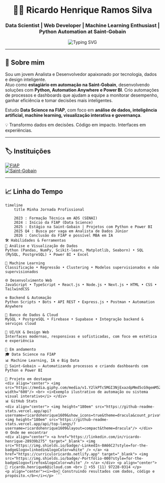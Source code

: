 <h1 align="center">👨‍💻 Ricardo Henrique Ramos Silva</h1>
<h3 align="center">Data Scientist | Web Developer | Machine Learning Enthusiast | Python Automation at Saint-Gobain</h3>

<div align="center">
  <img src="https://readme-typing-svg.herokuapp.com?font=Fira+Code&size=22&pause=1000&center=true&vCenter=true&width=435&lines=Construindo+soluções+com+dados+e+código;Automatizando+processos+com+Python+e+Power+BI;Buscando+resultados+com+propósito+e+precisão" alt="Typing SVG" />
</div>

---

## 🧠 Sobre mim

Sou um jovem Analista e Desenvolvedor apaixonado por tecnologia, dados e design inteligente.  
Atuo como **estagiário em automação na Saint-Gobain**, desenvolvendo soluções com **Python, Automation Anywhere e Power BI**. Crio automações de processos e dashboards que ajudam a equipe a monitorar desempenho, ganhar eficiência e tomar decisões mais inteligentes.

Estudo **Data Science na FIAP**, com foco em **análise de dados, inteligência artificial, machine learning, visualização interativa e governança**.

💡 Transformo dados em decisões. Código em impacto. Interfaces em experiências.

---

## 🏷️ Instituições

[![FIAP](https://img.shields.io/badge/FIAP-Ciência%20de%20Dados-E91D63?style=for-the-badge&logo=google-scholar&logoColor=white)](https://www.fiap.com.br)  
[![Saint-Gobain](https://img.shields.io/badge/Saint--Gobain-Automação%20em%20Python-0057B8?style=for-the-badge&logo=python&logoColor=white)](https://www.saint-gobain.com/)

---

## 📈 Linha do Tempo

```mermaid
timeline
    title Minha Jornada Profissional

    2023 : Formação Técnica em ADS (SENAI)
    2024 : Início da FIAP (Data Science)
    2025 : Estágio na Saint-Gobain | Projetos com Python e Power BI
    2025 Q4 : Busca por vaga em Analista de Dados Júnior
    2026 : Conclusão da FIAP e possível MBA em IA
🛠️ Habilidades & Ferramentas
🔎 Análise e Visualização de Dados
Python (Pandas, NumPy, Scikit-learn, Matplotlib, Seaborn) • SQL (MySQL, PostgreSQL) • Power BI • Excel

🤖 Machine Learning
Classificação • Regressão • Clustering • Modelos supervisionados e não supervisionados

🌐 Desenvolvimento Web
JavaScript • TypeScript • React.js • Node.js • Next.js • HTML • CSS • TailwindCSS

⚙️ Backend & Automação
Python Scripts • Bots • API REST • Express.js • Postman • Automation Anywhere

📁 Banco de Dados & Cloud
MySQL • PostgreSQL • Firebase • Supabase • Integração backend & serviços cloud

🎨 UI/UX & Design Web
Interfaces modernas, responsivas e sofisticadas, com foco em estética e experiência

🚀 Em andamento
🎓 Data Science na FIAP
📊 Machine Learning, IA e Big Data
🏢 Saint-Gobain – Automatizando processos e criando dashboards com Python e Power BI

🎥 Projeto em destaque
<div align="center"> <img src="https://media.giphy.com/media/v1.Y2lkPTc5MGI3NjExazdpMmd5cG9qemM5ZGx3YWVsdHZ3bGZ4bWl5bmpsZXM3cnR3ZGgwOCZlcD12MV9naWZzX3NlYXJjaCZjdD1n/GKHF8fjKSRhNK/giphy.gif" width="600"/> <br> <i>Exemplo ilustrativo de automação ou sistema visual interativo</i> </div>
📊 GitHub Stats
<div align="center"> <img height="180em" src="https://github-readme-stats.vercel.app/api?username=ricardohenrique1609&show_icons=true&theme=dracula&count_private=true"/> <img height="180em" src="https://github-readme-stats.vercel.app/api/top-langs/?username=ricardohenrique1609&layout=compact&theme=dracula"/> </div>
🌐 Onde me encontrar
<div align="center"> <a href="https://linkedin.com/in/ricardo-henrique-28939b275" target="_blank"> <img src="https://img.shields.io/badge/-LinkedIn-0A66C2?style=for-the-badge&logo=linkedin&logoColor=white" /> </a> <a href="https://curriculoricardo.netlify.app" target="_blank"> <img src="https://img.shields.io/badge/-Portfólio-000?style=for-the-badge&logo=firefox&logoColor=white" /> </a> </div> <p align="center"> 📧 ricardo.henrique6@icloud.com <br> 📱 +55 (11) 97228-0314 </p>
<p align="center"><i><b>🚀 Construindo resultados com dados, código e propósito.</b></i></p> ```
